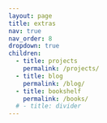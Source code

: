 ```yaml
---
layout: page
title: extras
nav: true
nav_order: 8
dropdown: true
children:
  - title: projects
    permalink: /projects/
  - title: blog
    permalink: /blog/
  - title: bookshelf
    permalink: /books/
  # - title: divider
---
```

